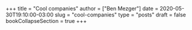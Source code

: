 +++
title = "Cool companies"
author = ["Ben Mezger"]
date = 2020-05-30T19:10:00-03:00
slug = "cool-companies"
type = "posts"
draft = false
bookCollapseSection = true
+++
